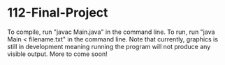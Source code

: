 # 112-Final-Project
To compile, run "javac Main.java" in the command line. To run, run "java Main < filename.txt" in the command line.
Note that currently, graphics is still in development meaning running the program will not produce any visible output.
More to come soon!